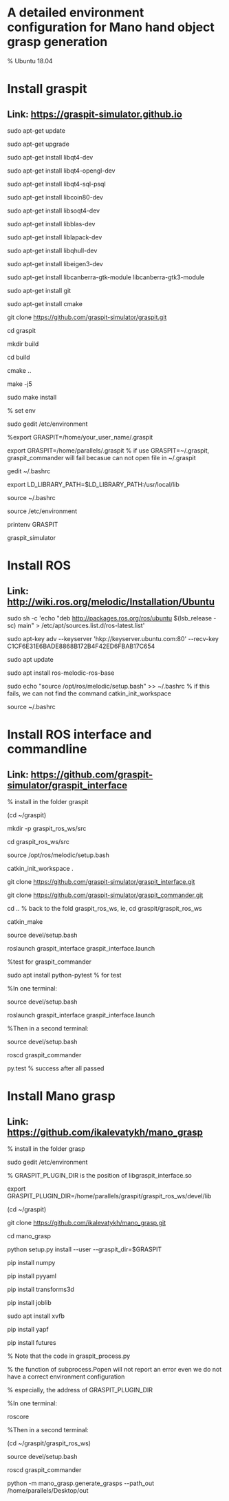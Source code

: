 # A detailed environment configuration for Mano hand object grasp generation

% Ubuntu 18.04

# Install graspit
## Link: https://graspit-simulator.github.io

sudo apt-get update

sudo apt-get upgrade

sudo apt-get install libqt4-dev

sudo apt-get install libqt4-opengl-dev

sudo apt-get install libqt4-sql-psql

sudo apt-get install libcoin80-dev

sudo apt-get install libsoqt4-dev

sudo apt-get install libblas-dev

sudo apt-get install liblapack-dev

sudo apt-get install libqhull-dev

sudo apt-get install libeigen3-dev

sudo apt-get install libcanberra-gtk-module libcanberra-gtk3-module 

sudo apt-get install git

sudo apt-get install cmake

git clone https://github.com/graspit-simulator/graspit.git

cd graspit

mkdir build

cd build

cmake ..

make -j5

sudo make install

% set env

sudo gedit /etc/environment

%export GRASPIT=/home/your_user_name/.graspit

export   GRASPIT=/home/parallels/.graspit    % if use GRASPIT=~/.graspit, graspit_commander will fail becasue can not open file in ~/.graspit

gedit ~/.bashrc

export LD_LIBRARY_PATH=$LD_LIBRARY_PATH:/usr/local/lib

source ~/.bashrc

source /etc/environment

printenv GRASPIT

graspit_simulator 

# Install ROS  
## Link: http://wiki.ros.org/melodic/Installation/Ubuntu

sudo sh -c 'echo "deb http://packages.ros.org/ros/ubuntu $(lsb_release -sc) main" > /etc/apt/sources.list.d/ros-latest.list'

sudo apt-key adv --keyserver 'hkp://keyserver.ubuntu.com:80' --recv-key C1CF6E31E6BADE8868B172B4F42ED6FBAB17C654

sudo apt update

sudo apt install ros-melodic-ros-base 

sudo echo "source /opt/ros/melodic/setup.bash" >> ~/.bashrc % if this fails, we can not find the command catkin_init_workspace

source ~/.bashrc

# Install ROS interface and commandline
## Link: https://github.com/graspit-simulator/graspit_interface

% install in the folder graspit

(cd ~/graspit)

mkdir -p graspit_ros_ws/src

cd graspit_ros_ws/src

source /opt/ros/melodic/setup.bash

catkin_init_workspace . 

git clone https://github.com/graspit-simulator/graspit_interface.git

git clone https://github.com/graspit-simulator/graspit_commander.git

cd .. % back to the fold graspit_ros_ws, ie, cd graspit/graspit_ros_ws

catkin_make

source devel/setup.bash

roslaunch graspit_interface graspit_interface.launch

%test for graspit_commander

sudo apt install python-pytest % for test

%In one terminal:

source devel/setup.bash

roslaunch graspit_interface graspit_interface.launch

%Then in a second terminal:

source devel/setup.bash

roscd graspit_commander

py.test % success after all passed

# Install Mano grasp
## Link: https://github.com/ikalevatykh/mano_grasp

% install in the folder grasp

sudo gedit /etc/environment 

% GRASPIT_PLUGIN_DIR is the position of libgraspit_interface.so

export GRASPIT_PLUGIN_DIR=/home/parallels/graspit/graspit_ros_ws/devel/lib

(cd ~/graspit)

git clone https://github.com/ikalevatykh/mano_grasp.git

cd mano_grasp

python setup.py install --user --graspit_dir=$GRASPIT

pip install numpy

pip install pyyaml

pip install transforms3d

pip install joblib

sudo apt install xvfb

pip install yapf

pip install futures

% Note that the code in graspit_process.py

% the function of subprocess.Popen will not report an error even we do not have a correct environment configuration

% especially, the address of GRASPIT_PLUGIN_DIR

%In one terminal:

roscore

%Then in a second terminal:

(cd ~/graspit/graspit_ros_ws)

source devel/setup.bash

roscd graspit_commander

python -m mano_grasp.generate_grasps --path_out /home/parallels/Desktop/out
